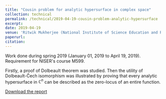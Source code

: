 ```yaml
---
title: "Cousin problem for analytic hypersurface in complex space"
collection: technical
permalink: /technical/2019-04-19-cousin-problem-analytic-hypersurface
excerpt:
date: 2019-04-19
venue: 'Ritwik Mukherjee (National Institute of Science Education and Research, Bhubaneswar)'
paperurl: 
citation: 
---
```

Work done during spring 2019 (January 01, 2019 to April 19, 2019). Requirement for NISER's course M599.

Firstly, a proof of Dolbeault theorem was studied. Then the utility of Dolbeault-Čech isomorphism was illustrated by proving that every analytic hypersurface in $\mathbb{C}^n$ can be described as the zero-locus of an entire function.

[Download the report](http://gkorpal.github.io/files/spring2019-cousin_problem_for_hypersurface-gaurish.pdf)
